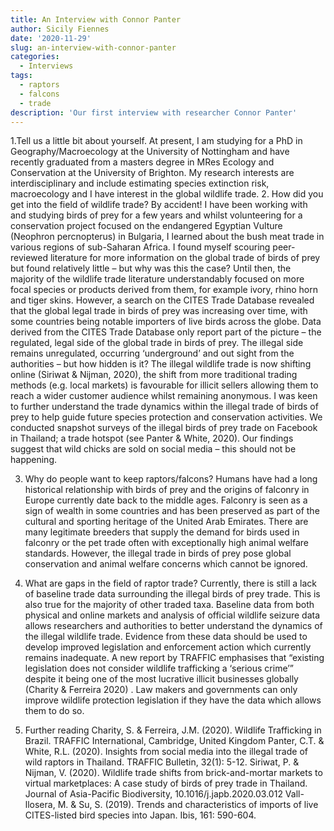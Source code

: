 ```yaml
---
title: An Interview with Connor Panter
author: Sicily Fiennes
date: '2020-11-29'
slug: an-interview-with-connor-panter
categories:
  - Interviews
tags:
  - raptors
  - falcons
  - trade
description: 'Our first interview with researcher Connor Panter'
---
```

1.Tell us a little bit about yourself. 
At present, I am studying for a PhD in Geography/Macroecology at the University of Nottingham and have recently graduated from a masters degree in MRes Ecology and Conservation at the University of Brighton. My research interests are interdisciplinary and include estimating species extinction risk, macroecology and I have interest in the global wildlife trade. 
2. How did you get into the field of wildlife trade? 
By accident! I have been working with and studying birds of prey for a few years and whilst volunteering for a conservation project focused on the endangered Egyptian Vulture (Neophron percnopterus) in Bulgaria, I learned about the bush meat trade in various regions of sub-Saharan Africa. I found myself scouring peer-reviewed literature for more information on the global trade of birds of prey but found relatively little – but why was this the case?
Until then, the majority of the wildlife trade literature understandably focused on more focal species or products derived from them, for example ivory, rhino horn and tiger skins. However, a search on the CITES Trade Database revealed that the global legal trade in birds of prey was increasing over time, with some countries being notable importers of live birds across the globe. Data derived from the CITES Trade Database only report part of the picture – the regulated, legal side of the global trade in birds of prey. The illegal side remains unregulated, occurring ‘underground’ and out sight from the authorities – but how hidden is it?
The illegal wildlife trade is now shifting online (Siriwat & Nijman, 2020), the shift from more traditional trading methods (e.g. local markets) is favourable for illicit sellers allowing them to reach a wider customer audience whilst remaining anonymous. I was keen to further understand the trade dynamics within the illegal trade of birds of prey to help guide future species protection and conservation activities. We conducted snapshot surveys of the illegal birds of prey trade on Facebook in Thailand; a trade hotspot (see Panter & White, 2020). Our findings suggest that wild chicks are sold on social media – this should not be happening.

3. Why do people want to keep raptors/falcons? 
Humans have had a long historical relationship with birds of prey and the origins of falconry in Europe currently date back to the middle ages. Falconry is seen as a sign of wealth in some countries and has been preserved as part of the cultural and sporting heritage of the United Arab Emirates. There are many legitimate breeders that supply the demand for birds used in falconry or the pet trade often with exceptionally high animal welfare standards. However, the illegal trade in birds of prey pose global conservation and animal welfare concerns which cannot be ignored. 
4. What are gaps in the field of raptor trade?
Currently, there is still a lack of baseline trade data surrounding the illegal birds of prey trade. This is also true for the majority of other traded taxa. Baseline data from both physical and online markets and analysis of official wildlife seizure data allows researchers and authorities to better understand the dynamics of the illegal wildlife trade. Evidence from these data should be used to develop improved legislation and enforcement action which currently remains inadequate. A new report by TRAFFIC emphasises that “existing legislation does not consider wildlife trafficking a ‘serious crime’” despite it being one of the most lucrative illicit businesses globally (Charity & Ferreira 2020) . Law makers and governments can only improve wildlife protection legislation if they have the data which allows them to do so.

4. Further reading 
Charity, S. & Ferreira, J.M. (2020). Wildlife Trafficking in Brazil. TRAFFIC International, Cambridge, United Kingdom
Panter, C.T. & White, R.L. (2020). Insights from social media into the illegal trade of wild raptors in Thailand. TRAFFIC Bulletin, 32(1): 5-12.
Siriwat, P. & Nijman, V. (2020). Wildlife trade shifts from brick-and-mortar markets to virtual marketplaces: A case study of birds of prey trade in Thailand. Journal of Asia-Pacific Biodiversity, 10.1016/j.japb.2020.03.012
Vall-llosera, M. & Su, S. (2019). Trends and characteristics of imports of live CITES-listed bird species into Japan. Ibis, 161: 590-604.
 

